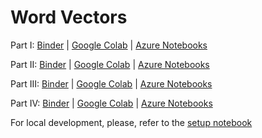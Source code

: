 Word Vectors
============

Part I: <a href="https://mybinder.org/v2/gh/versae/word_vectors_dh2018/master?filepath=part1.ipynb" rel="nofollow">Binder</a> | <a href="https://colab.research.google.com/github/versae/word_vectors_dh2018/blob/master/part1.ipynb" rel="nofollow">Google Colab</a> | <a href="https://notebooks.azure.com/import/gh/versae/word_vectors_dh2018">Azure Notebooks</a>

Part II: <a href="https://mybinder.org/v2/gh/versae/word_vectors_dh2018/master?filepath=part2.ipynb" rel="nofollow">Binder</a> | <a href="https://colab.research.google.com/github/versae/word_vectors_dh2018/blob/master/part2.ipynb" rel="nofollow">Google Colab</a> | <a href="https://notebooks.azure.com/import/gh/versae/word_vectors_dh2018">Azure Notebooks</a>

Part III: <a href="https://mybinder.org/v2/gh/versae/word_vectors_dh2018/master?filepath=part3.ipynb" rel="nofollow">Binder</a> | <a href="https://colab.research.google.com/github/versae/word_vectors_dh2018/blob/master/part3.ipynb" rel="nofollow">Google Colab</a> | <a href="https://notebooks.azure.com/import/gh/versae/word_vectors_dh2018">Azure Notebooks</a>


Part IV: <a href="https://mybinder.org/v2/gh/versae/word_vectors_dh2018/master?filepath=part4.ipynb" rel="nofollow">Binder</a> | <a href="https://colab.research.google.com/github/versae/word_vectors_dh2018/blob/master/part4.ipynb" rel="nofollow">Google Colab</a> | <a href="https://notebooks.azure.com/import/gh/versae/word_vectors_dh2018">Azure Notebooks</a>

For local development, please, refer to the <a href="setup.ipynb" rel="nofollow">setup notebook</a>
